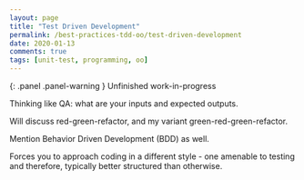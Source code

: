 ```yaml
---
layout: page
title: "Test Driven Development"
permalink: /best-practices-tdd-oo/test-driven-development
date: 2020-01-13
comments: true
tags: [unit-test, programming, oo]
---
```


{: .panel .panel-warning }
Unfinished work-in-progress

Thinking like QA: what are your inputs and expected outputs.

Will discuss red-green-refactor, and my variant green-red-green-refactor.

Mention Behavior Driven Development (BDD) as well.

Forces you to approach coding in a different style - one amenable to testing and therefore, typically better structured than otherwise.
